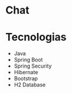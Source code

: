 # Chat

# Tecnologias 

- Java
- Spring Boot
- Spring Security
- Hibernate
- Bootstrap
- H2 Database
